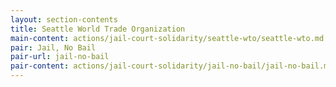```yaml
---
layout: section-contents
title: Seattle World Trade Organization
main-content: actions/jail-court-solidarity/seattle-wto/seattle-wto.md
pair: Jail, No Bail
pair-url: jail-no-bail
pair-content: actions/jail-court-solidarity/jail-no-bail/jail-no-bail.md
---
```

